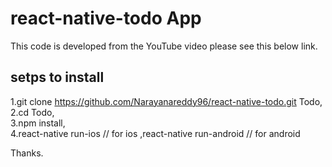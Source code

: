 # react-native-todo App

This code is developed from the YouTube video please see this below link.

## setps to install 

1.git clone https://github.com/Narayanareddy96/react-native-todo.git Todo,<br />
2.cd Todo,<br />
3.npm install,<br />
4.react-native run-ios // for ios ,react-native run-android // for android<br />

Thanks.
